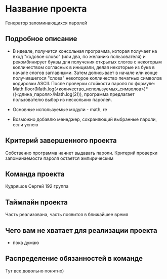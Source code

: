 # Название проекта

Генератор запоминающихся паролей

## Подробное описание

- В идеале, получится консольная программа, которая получает на вход "кодовое слово" (или два, по желанию пользователя) и рекомбинирует буквы для получения открытых слогов с некоторым колличеством согласных в инициали, делая некоторые из букв в начале слогов заглавными. Затем дописывает в начале или конце получившегося "слова" некоторое колличество печатных символов кодировки ASCII.
После проверки стойкости пароля  по формуле: Math.floor(Math.log(<количество_используемых_символов>)*((<длина_пароля>/Math.log(2))),
программа предлагает пользователю выбор из нескольких паролей.

- Основные используемые модули - math, re

- Возможно добавлю менеджер, сохраняющий выбранные пароли, если успею

## Критерий завершенного проекта

Собственно программа начнет выдавать пароли. Критерий проверки запоминаемости пароля остается эмпирическим

## Команда проекта

Кудряшов Сергей 192 группа

## Таймлайн проекта

Часть реализована, часть появится в ближайшее время

## Чего вам не хватает для реализации проекта

- пока думаю

## Распределение обязанностей в команде

Тут все довольно понятно)
